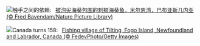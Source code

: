 ![](https://www.bing.com/th?id=OHR.MaroonClownfish_ZH-CN5071934692_UHD.jpg&w=1000)触手之间的依赖:&nbsp;&ensp;[被泡尖海葵包围的刺颊海葵鱼，米尔恩湾，巴布亚新几内亚 (© Fred Bavendam/Nature Picture Library)](https://www.bing.com/th?id=OHR.MaroonClownfish_ZH-CN5071934692_UHD.jpg)
<br><br/>
![](https://www.bing.com/th?id=OHR.CanadaDayFogo_EN-US0231478181_UHD.jpg&w=1000)Canada turns 158:&nbsp;&ensp;[Fishing village of Tilting, Fogo Island, Newfoundland and Labrador, Canada (© FedevPhoto/Getty Images)](https://www.bing.com/th?id=OHR.CanadaDayFogo_EN-US0231478181_UHD.jpg)
<br><br/>
